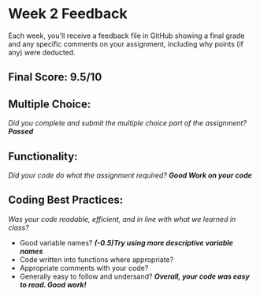 # Week 2 Feedback
Each week, you'll receive a feedback file in GitHub showing a final grade and any specific comments on your assignment, including why points (if any) were deducted.


## Final Score: 9.5/10

## Multiple Choice:
_Did you complete and submit the multiple choice part of the assignment?_
***Passed***

## Functionality: 
_Did your code do what the assignment required?_
***Good Work on your code***

## Coding Best Practices:
_Was your code readable, efficient, and in line with what we learned in class?_
* Good variable names?
***(-0.5)Try using more descriptive variable names***
* Code written into functions where appropriate?
* Appropriate comments with your code?
* Generally easy to follow and undersand?
***Overall, your code was easy to read. Good work!***
